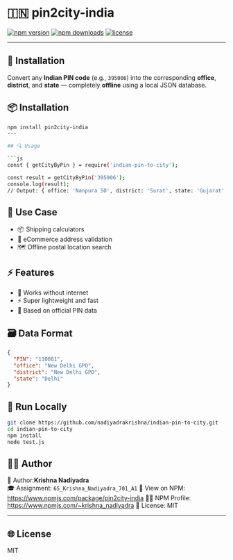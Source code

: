 # 🇮🇳 pin2city-india

[![npm version](https://img.shields.io/npm/v/pin2city-india.svg)](https://www.npmjs.com/package/pin2city-india)
[![npm downloads](https://img.shields.io/npm/dt/pin2city-india.svg)](https://www.npmjs.com/package/pin2city-india)
[![license](https://img.shields.io/npm/l/pin2city-india.svg)](LICENSE)

---

## 🔧 Installation

Convert any **Indian PIN code** (e.g., `395006`) into the corresponding **office**, **district**, and **state** — completely **offline** using a local JSON database.

## 📦 Installation

```bash
npm install pin2city-india
---

## 🔍 Usage

```js
const { getCityByPin } = require('indian-pin-to-city');

const result = getCityByPin('395006');
console.log(result);
// Output: { office: 'Nanpura SO', district: 'Surat', state: 'Gujarat' }
```

## 📂 Use Case

- 📦 Shipping calculators
- 🛒 eCommerce address validation
- 🗺️ Offline postal location search

## ⚡ Features

- 🔌 Works without internet
- ⚡ Super lightweight and fast
- 🧾 Based on official PIN data

## 🗃️ Data Format

```json
{
  "PIN": "110001",
  "office": "New Delhi GPO",
  "district": "New Delhi GPO",
  "state": "Delhi"
}
```

## 🚀 Run Locally

```bash
git clone https://github.com/nadiyadrakrishna/indian-pin-to-city.git
cd indian-pin-to-city
npm install
node test.js
```

## 👨‍💻 Author

👤 Author:**Krishna Nadiyadra**  
🎓 Assignment: `65_Krishna_Nadiyadra_701_A1`
🔗 View on NPM: https://www.npmjs.com/package/pin2city-india 
🧑‍💻 NPM Profile: https://www.npmjs.com/~krishna_nadiyadra 
🪪 License: MIT

---

## 🌐 License

MIT
